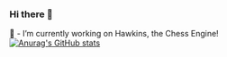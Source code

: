 ### Hi there 👋
🧙 - I’m currently working on Hawkins, the Chess Engine!
[![Anurag's GitHub stats](https://github-readme-stats.vercel.app/api?username=miguelcfsilva11)](https://github.com/anuraghazra/github-readme-stats)
<!--
**miguelcfsilva11/miguelcfsilva11** is a ✨ _special_ ✨ repository because its `README.md` (this file) appears on your GitHub profile.

Here are some ideas to get you started:

- 🔭 I’m currently working on Hawkins, the Chess Engine!
